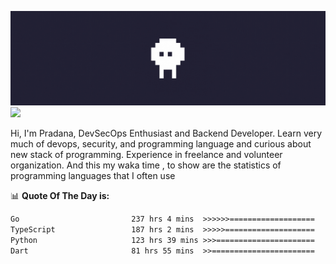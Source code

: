 ![banner](.github/banner.gif)
<img src="https://user-images.githubusercontent.com/73097560/115834477-dbab4500-a447-11eb-908a-139a6edaec5c.gif"></p>

Hi, I'm Pradana, DevSecOps Enthusiast and Backend Developer. Learn very much of devops, security, and programming language and curious about new stack of programming. Experience in freelance and volunteer organization. And this my waka time , to show are the statistics of programming languages that I often use

📊 **Quote Of The Day is:**
<!--START_SECTION:waka-->

```txt
Go                         237 hrs 4 mins  >>>>>>===================   25.51 %
TypeScript                 187 hrs 2 mins  >>>>>====================   20.12 %
Python                     123 hrs 39 mins >>>======================   13.30 %
Dart                       81 hrs 55 mins  >>=======================   08.81 %
```

<!--END_SECTION:waka-->
